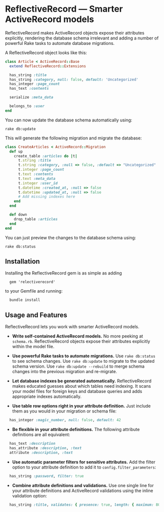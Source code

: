 ReflectiveRecord — Smarter ActiveRecord models
==============================================

ReflectiveRecord makes ActiveRecord objects expose their attributes explicitly, rendering the database schema irrelevant and adding a number of powerful Rake tasks to automate database migrations.

A ReflectiveRecord object looks like this:

```ruby
class Article < ActiveRecord::Base
  extend ReflectiveRecord::Extensions

  has_string :title
  has_string :category, null: false, default: 'Uncategorized'
  has_integer :page_count
  has_text :contents

  serialize :meta_data

  belongs_to :user
end
```

You can now update the database schema automatically using:

```
rake db:update
```

This will generate the following migration and migrate the database:

```ruby
class CreateArticles < ActiveRecord::Migration
  def up
    create_table :articles do |t|
      t.string :title
      t.string :category, :null => false, :default => "Uncategorized"
      t.integer :page_count
      t.text :contents
      t.text :meta_data
      t.integer :user_id
      t.datetime :created_at, :null => false
      t.datetime :updated_at, :null => false
      # Add missing indexes here
    end
  end

  def down
    drop_table :articles
  end
end
```

You can just preview the changes to the database schema using:

```
rake db:status
```

Installation
------------

Installing the ReflectiveRecord gem is as simple as adding
```
  gem 'relectiverecord'
```

to your Gemfile and running:
```
  bundle install
```

Usage and Features
------------------

ReflectiveRecord lets you work with smarter ActiveRecord models.

* **Write self-contained ActiveRecord models.**
No more peeking at ```schema.rb```. ReflectiveRecord objects expose their attributes explicitly within the model file.

* **Use powerful Rake tasks to automate migrations.**
Use ```rake db:status``` to see schema changes.
Use ```rake db:update``` to migrate to the updated schema version.
Use ```rake db:update --rebuild``` to merge schema changes into the previous migration and re-migrate.

* **Let database indexes be generated automatically.**
ReflectiveRecord makes educated guesses about which tables need indexing. It scans your model files for foreign keys and database queries and adds appropriate indexes automatically.

* **Use table row options right in your attribute definition.**
Just include them as you would in your migration or schema file:
```ruby
  has_integer :magic_number, null: false, default: 42
```

* **Be flexible in your attribute definitions.**
The following attribute definitions are all equivalent:
```ruby
  has_text :description
  has_attribute :description, :text
  attribute :description, :text
```

* **Use automatic parameter filters for sensitive attributes.**
Add the filter option to your attribute definition to add it to ```config.filter_parameters```:
```ruby
  has_string :password, filter: true
```

* **Combine attribute definitions and validations.**
Use one single line for your attribute definitions and ActiveRecord validations using the inline validation option:
```ruby
  has_string :title, validates: { presence: true, length: { maximum: 80 } }
```
